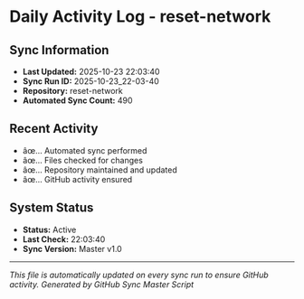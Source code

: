 ﻿# Daily Activity Log - reset-network

## Sync Information
- **Last Updated:** 2025-10-23 22:03:40
- **Sync Run ID:** 2025-10-23_22-03-40
- **Repository:** reset-network
- **Automated Sync Count:** 490

## Recent Activity
- âœ… Automated sync performed
- âœ… Files checked for changes
- âœ… Repository maintained and updated
- âœ… GitHub activity ensured

## System Status
- **Status:** Active
- **Last Check:** 22:03:40
- **Sync Version:** Master v1.0

---
*This file is automatically updated on every sync run to ensure GitHub activity.*
*Generated by GitHub Sync Master Script*
